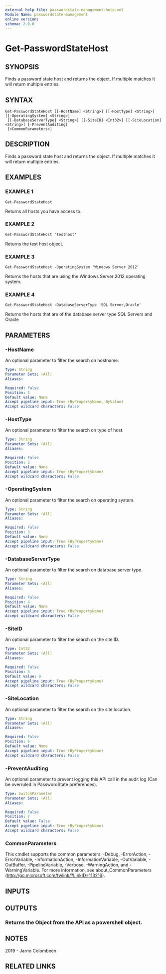 ```yaml
---
external help file: passwordstate-management-help.xml
Module Name: passwordstate-management
online version:
schema: 2.0.0
---
```


# Get-PasswordStateHost

## SYNOPSIS
Finds a password state host and returns the object.
If multiple matches it will return multiple entries.

## SYNTAX

```
Get-PasswordStateHost [[-HostName] <String>] [[-HostType] <String>] [[-OperatingSystem] <String>]
 [[-DatabaseServerType] <String>] [[-SiteID] <Int32>] [[-SiteLocation] <String>] [-PreventAuditing]
 [<CommonParameters>]
```

## DESCRIPTION
Finds a password state host and returns the object.
If multiple matches it will return multiple entries.

## EXAMPLES

### EXAMPLE 1
```
Get-PasswordStateHost
```

Returns all hosts you have access to.

### EXAMPLE 2
```
Get-PasswordStateHost 'testhost'
```

Returns the test host object.

### EXAMPLE 3
```
Get-PasswordStateHost -OperatingSystem 'Windows Server 2012'
```

Returns the hosts that are using the Windows Server 2012 operating system.

### EXAMPLE 4
```
Get-PasswordStateHost -DatabaseServerType 'SQL Server,Oracle'
```

Returns the hosts that are of the database server type SQL Servers and Oracle

## PARAMETERS

### -HostName
An optional parameter to filter the search on hostname.

```yaml
Type: String
Parameter Sets: (All)
Aliases:

Required: False
Position: 1
Default value: None
Accept pipeline input: True (ByPropertyName, ByValue)
Accept wildcard characters: False
```

### -HostType
An optional parameter to filter the search on type of host.

```yaml
Type: String
Parameter Sets: (All)
Aliases:

Required: False
Position: 2
Default value: None
Accept pipeline input: True (ByPropertyName)
Accept wildcard characters: False
```

### -OperatingSystem
An optional parameter to filter the search on operating system.

```yaml
Type: String
Parameter Sets: (All)
Aliases:

Required: False
Position: 3
Default value: None
Accept pipeline input: True (ByPropertyName)
Accept wildcard characters: False
```

### -DatabaseServerType
An optional parameter to filter the search on database server type.

```yaml
Type: String
Parameter Sets: (All)
Aliases:

Required: False
Position: 4
Default value: None
Accept pipeline input: True (ByPropertyName)
Accept wildcard characters: False
```

### -SiteID
An optional parameter to filter the search on the site ID.

```yaml
Type: Int32
Parameter Sets: (All)
Aliases:

Required: False
Position: 5
Default value: 0
Accept pipeline input: True (ByPropertyName)
Accept wildcard characters: False
```

### -SiteLocation
An optional parameter to filter the search on the site location.

```yaml
Type: String
Parameter Sets: (All)
Aliases:

Required: False
Position: 6
Default value: None
Accept pipeline input: True (ByPropertyName)
Accept wildcard characters: False
```

### -PreventAuditing
An optional parameter to prevent logging this API call in the audit log (Can be overruled in PasswordState preferences).

```yaml
Type: SwitchParameter
Parameter Sets: (All)
Aliases:

Required: False
Position: 7
Default value: False
Accept pipeline input: True (ByPropertyName)
Accept wildcard characters: False
```

### CommonParameters
This cmdlet supports the common parameters: -Debug, -ErrorAction, -ErrorVariable, -InformationAction, -InformationVariable, -OutVariable, -OutBuffer, -PipelineVariable, -Verbose, -WarningAction, and -WarningVariable.
For more information, see about_CommonParameters (http://go.microsoft.com/fwlink/?LinkID=113216).

## INPUTS

## OUTPUTS

### Returns the Object from the API as a powershell object.
## NOTES
2019 - Jarno Colombeen

## RELATED LINKS
